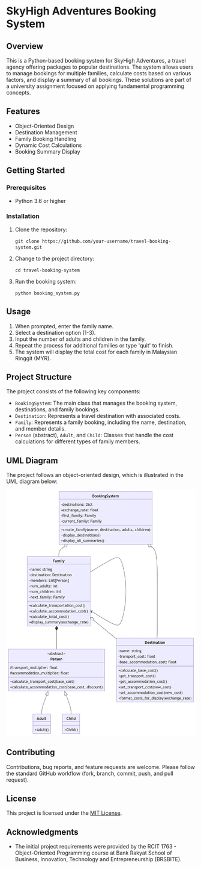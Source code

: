 # SkyHigh Adventures Booking System

## Overview
This is a Python-based booking system for SkyHigh Adventures, a travel agency offering packages to popular destinations. The system allows users to manage bookings for multiple families, calculate costs based on various factors, and display a summary of all bookings. These solutions are part of a university assignment focused on applying fundamental programming concepts.

## Features
- Object-Oriented Design
- Destination Management
- Family Booking Handling
- Dynamic Cost Calculations
- Booking Summary Display

## Getting Started

### Prerequisites
- Python 3.6 or higher

### Installation
1. Clone the repository:
   ```
   git clone https://github.com/your-username/travel-booking-system.git
   ```
2. Change to the project directory:
   ```
   cd travel-booking-system
   ```
3. Run the booking system:
   ```
   python booking_system.py
   ```

## Usage
1. When prompted, enter the family name.
2. Select a destination option (1-3).
3. Input the number of adults and children in the family.
4. Repeat the process for additional families or type 'quit' to finish.
5. The system will display the total cost for each family in Malaysian Ringgit (MYR).

## Project Structure
The project consists of the following key components:

- `BookingSystem`: The main class that manages the booking system, destinations, and family bookings.
- `Destination`: Represents a travel destination with associated costs.
- `Family`: Represents a family booking, including the name, destination, and member details.
- `Person` (abstract), `Adult`, and `Child`: Classes that handle the cost calculations for different types of family members.

## UML Diagram
The project follows an object-oriented design, which is illustrated in the UML diagram below:

![SkyHigh Adventures Booking System UML Diagram](UML%20Diagram%20-%20Default.jpg)

## Contributing
Contributions, bug reports, and feature requests are welcome. Please follow the standard GitHub workflow (fork, branch, commit, push, and pull request).

## License
This project is licensed under the [MIT License](LICENSE).

## Acknowledgments
- The initial project requirements were provided by the RCIT 1763 - Object-Oriented Programming course at Bank Rakyat School of Business, Innovation, Technology and Entrepreneurship (BRSBITE).
